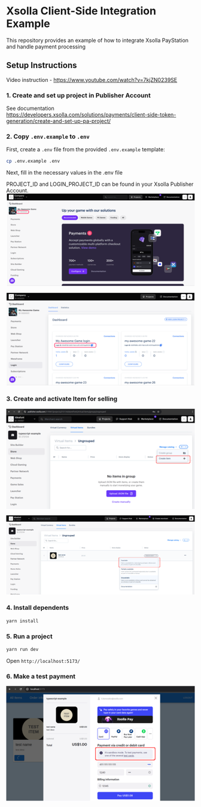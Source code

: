 # Xsolla Client-Side Integration Example

This repository provides an example of how to integrate Xsolla PayStation and handle payment processing

## Setup Instructions
Video instruction - https://www.youtube.com/watch?v=7kjZN0239SE

### 1. Create and set up project in Publisher Account
See documentation https://developers.xsolla.com/solutions/payments/client-side-token-generation/create-and-set-up-pa-project/

### 2. Copy `.env.example` to `.env`
First, create a `.env` file from the provided `.env.example` template:

```bash
cp .env.example .env
```
Next, fill in the necessary values in the .env file

PROJECT_ID and LOGIN_PROJECT_ID can be found in your Xsolla Publisher Account.
![copy_project_id.png](doc/copy_project_id.png)

![copy_login_id.png](doc/copy_login_id.png)


### 3. Create and activate Item for selling
![create_item.png](doc/create_item.png)

![activate_item.png](doc/activate_item.png)


### 4. Install dependents 

```bash
yarn install
```

### 5. Run a project

```bash
yarn run dev
```

Open `http://localhost:5173/`


### 6. Make a test payment
![make_payment.png](doc/make_payment.png)